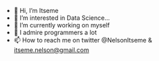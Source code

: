 - 👋 Hi, I’m Itseme
- 👀 I’m interested in Data Science...
- 🌱 I’m currently working on myself 
- 💞️ I admire programmers a lot
- 📫 How to reach me on twitter @NelsonItseme & itseme.nelson@gmail.com

<!---
Nelson-Itseme/Nelson-Itseme is a ✨ special ✨ repository because its `README.md` (this file) appears on your GitHub profile.
You can click the Preview link to take a look at your changes.
--->
